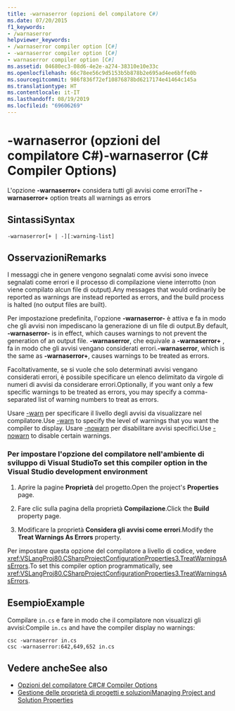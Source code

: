 ```yaml
---
title: -warnaserror (opzioni del compilatore C#)
ms.date: 07/20/2015
f1_keywords:
- /warnaserror
helpviewer_keywords:
- /warnaserror compiler option [C#]
- -warnaserror compiler option [C#]
- warnaserror compiler option [C#]
ms.assetid: 04680ec3-08d6-4e2e-a274-38310e10e33c
ms.openlocfilehash: 66c78ee56c9d5153b5b878b2e695ad4ee6bffe0b
ms.sourcegitcommit: 986f836f72ef10876878bd6217174e41464c145a
ms.translationtype: HT
ms.contentlocale: it-IT
ms.lasthandoff: 08/19/2019
ms.locfileid: "69606269"
---
```

# <a name="-warnaserror-c-compiler-options"></a><span data-ttu-id="884f7-102">-warnaserror (opzioni del compilatore C#)</span><span class="sxs-lookup"><span data-stu-id="884f7-102">-warnaserror (C# Compiler Options)</span></span>
<span data-ttu-id="884f7-103">L'opzione **-warnaserror+** considera tutti gli avvisi come errori</span><span class="sxs-lookup"><span data-stu-id="884f7-103">The **-warnaserror+** option treats all warnings as errors</span></span>  
  
## <a name="syntax"></a><span data-ttu-id="884f7-104">Sintassi</span><span class="sxs-lookup"><span data-stu-id="884f7-104">Syntax</span></span>  
  
```console  
-warnaserror[+ | -][:warning-list]  
```  
  
## <a name="remarks"></a><span data-ttu-id="884f7-105">Osservazioni</span><span class="sxs-lookup"><span data-stu-id="884f7-105">Remarks</span></span>  
 <span data-ttu-id="884f7-106">I messaggi che in genere vengono segnalati come avvisi sono invece segnalati come errori e il processo di compilazione viene interrotto (non viene compilato alcun file di output).</span><span class="sxs-lookup"><span data-stu-id="884f7-106">Any messages that would ordinarily be reported as warnings are instead reported as errors, and the build process is halted (no output files are built).</span></span>  
  
 <span data-ttu-id="884f7-107">Per impostazione predefinita, l'opzione **-warnaserror-** è attiva e fa in modo che gli avvisi non impediscano la generazione di un file di output.</span><span class="sxs-lookup"><span data-stu-id="884f7-107">By default, **-warnaserror-** is in effect, which causes warnings to not prevent the generation of an output file.</span></span> <span data-ttu-id="884f7-108">**-warnaserror**, che equivale a **-warnaserror+** , fa in modo che gli avvisi vengano considerati errori.</span><span class="sxs-lookup"><span data-stu-id="884f7-108">**-warnaserror**, which is the same as **-warnaserror+**, causes warnings to be treated as errors.</span></span>  
  
 <span data-ttu-id="884f7-109">Facoltativamente, se si vuole che solo determinati avvisi vengano considerati errori, è possibile specificare un elenco delimitato da virgole di numeri di avvisi da considerare errori.</span><span class="sxs-lookup"><span data-stu-id="884f7-109">Optionally, if you want only a few specific warnings to be treated as errors, you may specify a comma-separated list of warning numbers to treat as errors.</span></span>  
  
 <span data-ttu-id="884f7-110">Usare [-warn](./warn-compiler-option.md) per specificare il livello degli avvisi da visualizzare nel compilatore.</span><span class="sxs-lookup"><span data-stu-id="884f7-110">Use [-warn](./warn-compiler-option.md) to specify the level of warnings that you want the compiler to display.</span></span> <span data-ttu-id="884f7-111">Usare [-nowarn](./nowarn-compiler-option.md) per disabilitare avvisi specifici.</span><span class="sxs-lookup"><span data-stu-id="884f7-111">Use [-nowarn](./nowarn-compiler-option.md) to disable certain warnings.</span></span>  
  
### <a name="to-set-this-compiler-option-in-the-visual-studio-development-environment"></a><span data-ttu-id="884f7-112">Per impostare l'opzione del compilatore nell'ambiente di sviluppo di Visual Studio</span><span class="sxs-lookup"><span data-stu-id="884f7-112">To set this compiler option in the Visual Studio development environment</span></span>  
  
1. <span data-ttu-id="884f7-113">Aprire la pagine **Proprietà** del progetto.</span><span class="sxs-lookup"><span data-stu-id="884f7-113">Open the project's **Properties** page.</span></span>  
  
2. <span data-ttu-id="884f7-114">Fare clic sulla pagina della proprietà **Compilazione**.</span><span class="sxs-lookup"><span data-stu-id="884f7-114">Click the **Build** property page.</span></span>  
  
3. <span data-ttu-id="884f7-115">Modificare la proprietà **Considera gli avvisi come errori**.</span><span class="sxs-lookup"><span data-stu-id="884f7-115">Modify the **Treat Warnings As Errors** property.</span></span>  
  
 <span data-ttu-id="884f7-116">Per impostare questa opzione del compilatore a livello di codice, vedere <xref:VSLangProj80.CSharpProjectConfigurationProperties3.TreatWarningsAsErrors>.</span><span class="sxs-lookup"><span data-stu-id="884f7-116">To set this compiler option programmatically, see <xref:VSLangProj80.CSharpProjectConfigurationProperties3.TreatWarningsAsErrors>.</span></span>  
  
## <a name="example"></a><span data-ttu-id="884f7-117">Esempio</span><span class="sxs-lookup"><span data-stu-id="884f7-117">Example</span></span>  
 <span data-ttu-id="884f7-118">Compilare `in.cs` e fare in modo che il compilatore non visualizzi gli avvisi:</span><span class="sxs-lookup"><span data-stu-id="884f7-118">Compile `in.cs` and have the compiler display no warnings:</span></span>  
  
```console  
csc -warnaserror in.cs  
csc -warnaserror:642,649,652 in.cs  
```  
  
## <a name="see-also"></a><span data-ttu-id="884f7-119">Vedere anche</span><span class="sxs-lookup"><span data-stu-id="884f7-119">See also</span></span>

- [<span data-ttu-id="884f7-120">Opzioni del compilatore C#</span><span class="sxs-lookup"><span data-stu-id="884f7-120">C# Compiler Options</span></span>](./index.md)
- [<span data-ttu-id="884f7-121">Gestione delle proprietà di progetti e soluzioni</span><span class="sxs-lookup"><span data-stu-id="884f7-121">Managing Project and Solution Properties</span></span>](/visualstudio/ide/managing-project-and-solution-properties)
